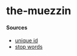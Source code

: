 # the-muezzin

#### Sources
- [unique id](https://stackoverflow.com/questions/48420022/is-there-any-unique-ids-for-files-that-we-can-fetch-through-python)
- [stop words](https://gist.github.com/sebleier/554280)
